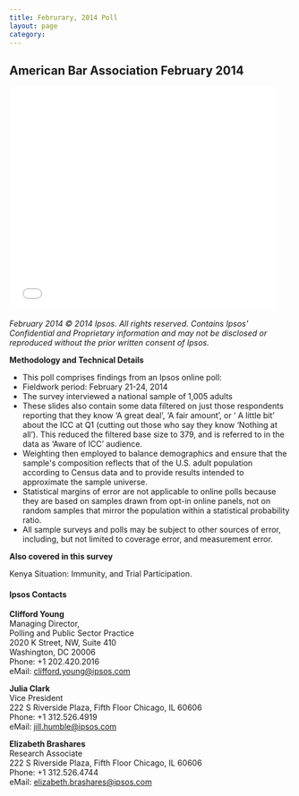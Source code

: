 ```yaml
---
title: Februrary, 2014 Poll
layout: page
category:
---
```

## American Bar Association February 2014
<iframe src="//www.slideshare.net/slideshow/embed_code/37109069" width="476" height="400" frameborder="0" marginwidth="0" marginheight="0" scrolling="no"></iframe>

*February 2014 © 2014 Ipsos. All rights reserved. Contains Ipsos' Confidential and Proprietary information and may not be disclosed or reproduced without the prior written consent of Ipsos.*


**Methodology and Technical Details**

- This poll comprises findings from an Ipsos online poll:
- Fieldwork period: February 21-24, 2014
- The survey interviewed a national sample of 1,005 adults
- These slides also contain some data filtered on just those respondents reporting that they know ‘A great deal’, ‘A fair amount’, or ‘ A little bit’ about the ICC at Q1 (cutting out those who say they know ‘Nothing at all’). This reduced the filtered base size to 379, and is referred to in the data as ‘Aware of ICC’ audience.
- Weighting then employed to balance demographics and ensure that the sample's composition reflects that of the U.S. adult population according to Census data and to provide results intended to approximate the sample universe.
- Statistical margins of error are not applicable to online polls because they are based on samples drawn from opt-in online panels, not on random samples that mirror the population within a statistical probability ratio.
- All sample surveys and polls may be subject to other sources of error, including, but not limited to coverage error, and measurement error.

**Also covered in this survey**

Kenya Situation: Immunity, and Trial Participation.


#### Ipsos Contacts

**Clifford Young**  
Managing Director,  
Polling and Public Sector Practice  
2020 K Street, NW, Suite 410  
Washington, DC 20006  
Phone: +1 202.420.2016  
eMail: <clifford.young@ipsos.com>  

**Julia Clark**  
Vice President  
222 S Riverside Plaza, Fifth Floor
Chicago, IL 60606  
Phone: +1 312.526.4919  
eMail: <jill.humble@ipsos.com>

**Elizabeth Brashares**  
Research Associate  
222 S Riverside Plaza,
Fifth Floor Chicago, IL 60606  
Phone: +1 312.526.4744  
eMail: <elizabeth.brashares@ipsos.com>
